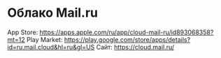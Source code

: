 # Облако Mail.ru

App Store: https://apps.apple.com/ru/app/cloud-mail-ru/id893068358?mt=12
Play Market: https://play.google.com/store/apps/details?id=ru.mail.cloud&hl=ru&gl=US
Сайт: https://cloud.mail.ru/